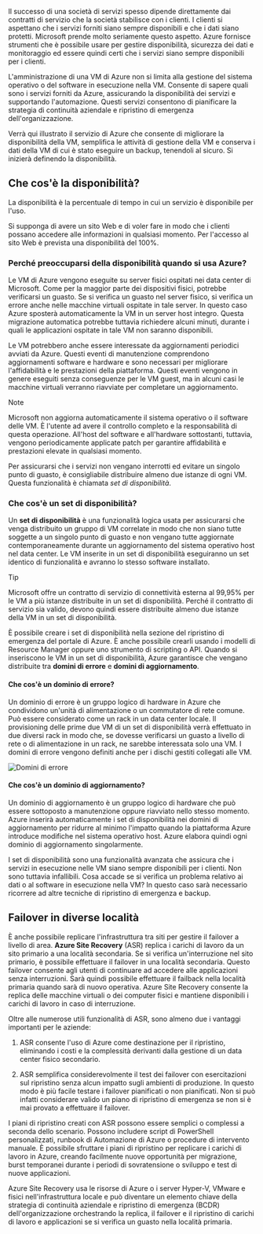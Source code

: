 Il successo di una società di servizi spesso dipende direttamente dai contratti di servizio che la società stabilisce con i clienti. I clienti si aspettano che i servizi forniti siano sempre disponibili e che i dati siano protetti. Microsoft prende molto seriamente questo aspetto. Azure fornisce strumenti che è possibile usare per gestire disponibilità, sicurezza dei dati e monitoraggio ed essere quindi certi che i servizi siano sempre disponibili per i clienti.

L'amministrazione di una VM di Azure non si limita alla gestione del sistema operativo o del software in esecuzione nella VM. Consente di sapere quali sono i servizi forniti da Azure, assicurando la disponibilità dei servizi e supportando l'automazione. Questi servizi consentono di pianificare la strategia di continuità aziendale e ripristino di emergenza dell'organizzazione.

Verrà qui illustrato il servizio di Azure che consente di migliorare la disponibilità della VM, semplifica le attività di gestione della VM e conserva i dati della VM di cui è stato eseguire un backup, tenendoli al sicuro. Si inizierà definendo la disponibilità.

## <a name="what-is-availability"></a>Che cos'è la disponibilità?

La disponibilità è la percentuale di tempo in cui un servizio è disponibile per l'uso.

Si supponga di avere un sito Web e di voler fare in modo che i clienti possano accedere alle informazioni in qualsiasi momento. Per l'accesso al sito Web è prevista una disponibilità del 100%.

### <a name="why-do-i-need-to-think-about-availability-when-using-azure"></a>Perché preoccuparsi della disponibilità quando si usa Azure?

Le VM di Azure vengono eseguite su server fisici ospitati nei data center di Microsoft. Come per la maggior parte dei dispositivi fisici, potrebbe verificarsi un guasto. Se si verifica un guasto nel server fisico, si verifica un errore anche nelle macchine virtuali ospitate in tale server. In questo caso Azure sposterà automaticamente la VM in un server host integro. Questa migrazione automatica potrebbe tuttavia richiedere alcuni minuti, durante i quali le applicazioni ospitate in tale VM non saranno disponibili.

Le VM potrebbero anche essere interessate da aggiornamenti periodici avviati da Azure. Questi eventi di manutenzione comprendono aggiornamenti software e hardware e sono necessari per migliorare l'affidabilità e le prestazioni della piattaforma. Questi eventi vengono in genere eseguiti senza conseguenze per le VM guest, ma in alcuni casi le macchine virtuali verranno riavviate per completare un aggiornamento.

> [!NOTE]
> Microsoft non aggiorna automaticamente il sistema operativo o il software delle VM. È l'utente ad avere il controllo completo e la responsabilità di questa operazione. All'host del software e all'hardware sottostanti, tuttavia, vengono periodicamente applicate patch per garantire affidabilità e prestazioni elevate in qualsiasi momento.

Per assicurarsi che i servizi non vengano interrotti ed evitare un singolo punto di guasto, è consigliabile distribuire almeno due istanze di ogni VM. Questa funzionalità è chiamata _set di disponibilità_.

### <a name="what-is-an-availability-set"></a>Che cos'è un set di disponibilità?

Un **set di disponibilità** è una funzionalità logica usata per assicurarsi che venga distribuito un gruppo di VM correlate in modo che non siano tutte soggette a un singolo punto di guasto e non vengano tutte aggiornate contemporaneamente durante un aggiornamento del sistema operativo host nel data center. Le VM inserite in un set di disponibilità eseguiranno un set identico di funzionalità e avranno lo stesso software installato.

> [!TIP]
> Microsoft offre un contratto di servizio di connettività esterna al 99,95% per le VM a più istanze distribuite in un set di disponibilità. Perché il contratto di servizio sia valido, devono quindi essere distribuite almeno due istanze della VM in un set di disponibilità. 

È possibile creare i set di disponibilità nella sezione del ripristino di emergenza del portale di Azure. È anche possibile crearli usando i modelli di Resource Manager oppure uno strumento di scripting o API. Quando si inseriscono le VM in un set di disponibilità, Azure garantisce che vengano distribuite tra **domini di errore** e **domini di aggiornamento**.

#### <a name="what-is-a-fault-domain"></a>Che cos'è un dominio di errore?

Un dominio di errore è un gruppo logico di hardware in Azure che condividono un'unità di alimentazione o un commutatore di rete comune. Può essere considerato come un rack in un data center locale. Il provisioning delle prime due VM di un set di disponibilità verrà effettuato in due diversi rack in modo che, se dovesse verificarsi un guasto a livello di rete o di alimentazione in un rack, ne sarebbe interessata solo una VM. I domini di errore vengono definiti anche per i dischi gestiti collegati alle VM.

![Domini di errore](../media-draft/5-fault-domains.png)

#### <a name="what-is-an-update-domain"></a>Che cos'è un dominio di aggiornamento?

Un dominio di aggiornamento è un gruppo logico di hardware che può essere sottoposto a manutenzione oppure riavviato nello stesso momento. Azure inserirà automaticamente i set di disponibilità nei domini di aggiornamento per ridurre al minimo l'impatto quando la piattaforma Azure introduce modifiche nel sistema operativo host. Azure elabora quindi ogni dominio di aggiornamento singolarmente.

I set di disponibilità sono una funzionalità avanzata che assicura che i servizi in esecuzione nelle VM siano sempre disponibili per i clienti. Non sono tuttavia infallibili. Cosa accade se si verifica un problema relativo ai dati o al software in esecuzione nella VM? In questo caso sarà necessario ricorrere ad altre tecniche di ripristino di emergenza e backup.

## <a name="failover-across-locations"></a>Failover in diverse località

È anche possibile replicare l'infrastruttura tra siti per gestire il failover a livello di area. **Azure Site Recovery** (ASR) replica i carichi di lavoro da un sito primario a una località secondaria. Se si verifica un'interruzione nel sito primario, è possibile effettuare il failover in una località secondaria. Questo failover consente agli utenti di continuare ad accedere alle applicazioni senza interruzioni. Sarà quindi possibile effettuare il failback nella località primaria quando sarà di nuovo operativa. Azure Site Recovery consente la replica delle macchine virtuali o dei computer fisici e mantiene disponibili i carichi di lavoro in caso di interruzione.

Oltre alle numerose utili funzionalità di ASR, sono almeno due i vantaggi importanti per le aziende:

1. ASR consente l'uso di Azure come destinazione per il ripristino, eliminando i costi e la complessità derivanti dalla gestione di un data center fisico secondario.

2. ASR semplifica considerevolmente il test dei failover con esercitazioni sul ripristino senza alcun impatto sugli ambienti di produzione. In questo modo è più facile testare i failover pianificati o non pianificati. Non si può infatti considerare valido un piano di ripristino di emergenza se non si è mai provato a effettuare il failover.

I piani di ripristino creati con ASR possono essere semplici o complessi a seconda dello scenario. Possono includere script di PowerShell personalizzati, runbook di Automazione di Azure o procedure di intervento manuale. È possibile sfruttare i piani di ripristino per replicare i carichi di lavoro in Azure, creando facilmente nuove opportunità per migrazione, burst temporanei durante i periodi di sovratensione o sviluppo e test di nuove applicazioni.

Azure Site Recovery usa le risorse di Azure o i server Hyper-V, VMware e fisici nell'infrastruttura locale e può diventare un elemento chiave della strategia di continuità aziendale e ripristino di emergenza (BCDR) dell'organizzazione orchestrando la replica, il failover e il ripristino di carichi di lavoro e applicazioni se si verifica un guasto nella località primaria.
